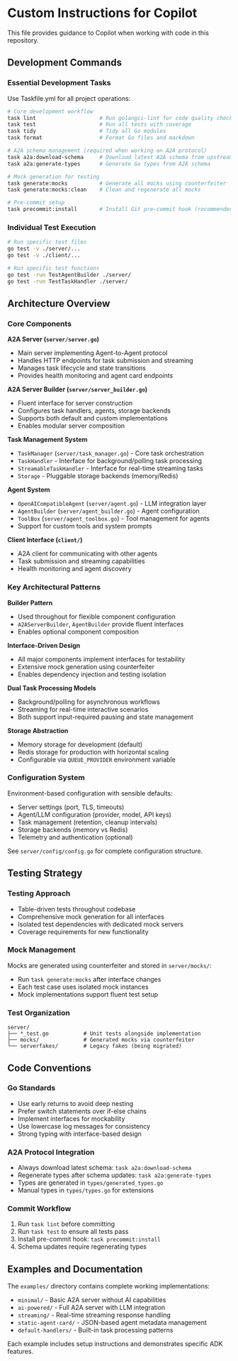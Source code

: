 # Custom Instructions for Copilot

This file provides guidance to Copilot when working with code in this repository.

## Development Commands

### Essential Development Tasks

Use Taskfile.yml for all project operations:

```bash
# Core development workflow
task lint                    # Run golangci-lint for code quality checks
task test                    # Run all tests with coverage
task tidy                    # Tidy all Go modules
task format                  # Format Go files and markdown

# A2A schema management (required when working on A2A protocol)
task a2a:download-schema     # Download latest A2A schema from upstream
task a2a:generate-types      # Generate Go types from A2A schema

# Mock generation for testing
task generate:mocks          # Generate all mocks using counterfeiter
task generate:mocks:clean    # Clean and regenerate all mocks

# Pre-commit setup
task precommit:install       # Install Git pre-commit hook (recommended)
```

### Individual Test Execution

```bash
# Run specific test files
go test -v ./server/...
go test -v ./client/...

# Run specific test functions
go test -run TestAgentBuilder ./server/
go test -run TestTaskHandler ./server/
```

## Architecture Overview

### Core Components

**A2A Server (`server/server.go`)**

- Main server implementing Agent-to-Agent protocol
- Handles HTTP endpoints for task submission and streaming
- Manages task lifecycle and state transitions
- Provides health monitoring and agent card endpoints

**A2A Server Builder (`server/server_builder.go`)**

- Fluent interface for server construction
- Configures task handlers, agents, storage backends
- Supports both default and custom implementations
- Enables modular server composition

**Task Management System**

- `TaskManager` (`server/task_manager.go`) - Core task orchestration
- `TaskHandler` - Interface for background/polling task processing
- `StreamableTaskHandler` - Interface for real-time streaming tasks
- `Storage` - Pluggable storage backends (memory/Redis)

**Agent System**

- `OpenAICompatibleAgent` (`server/agent.go`) - LLM integration layer
- `AgentBuilder` (`server/agent_builder.go`) - Agent configuration
- `ToolBox` (`server/agent_toolbox.go`) - Tool management for agents
- Support for custom tools and system prompts

**Client Interface (`client/`)**

- A2A client for communicating with other agents
- Task submission and streaming capabilities
- Health monitoring and agent discovery

### Key Architectural Patterns

**Builder Pattern**

- Used throughout for flexible component configuration
- `A2AServerBuilder`, `AgentBuilder` provide fluent interfaces
- Enables optional component composition

**Interface-Driven Design**

- All major components implement interfaces for testability
- Extensive mock generation using counterfeiter
- Enables dependency injection and testing isolation

**Dual Task Processing Models**

- Background/polling for asynchronous workflows
- Streaming for real-time interactive scenarios
- Both support input-required pausing and state management

**Storage Abstraction**

- Memory storage for development (default)
- Redis storage for production with horizontal scaling
- Configurable via `QUEUE_PROVIDER` environment variable

### Configuration System

Environment-based configuration with sensible defaults:

- Server settings (port, TLS, timeouts)
- Agent/LLM configuration (provider, model, API keys)
- Task management (retention, cleanup intervals)
- Storage backends (memory vs Redis)
- Telemetry and authentication (optional)

See `server/config/config.go` for complete configuration structure.

## Testing Strategy

### Testing Approach

- Table-driven tests throughout codebase
- Comprehensive mock generation for all interfaces
- Isolated test dependencies with dedicated mock servers
- Coverage requirements for new functionality

### Mock Management

Mocks are generated using counterfeiter and stored in `server/mocks/`:

- Run `task generate:mocks` after interface changes
- Each test case uses isolated mock instances
- Mock implementations support fluent test setup

### Test Organization

```
server/
├── *_test.go           # Unit tests alongside implementation
├── mocks/              # Generated mocks via counterfeiter
└── serverfakes/        # Legacy fakes (being migrated)
```

## Code Conventions

### Go Standards

- Use early returns to avoid deep nesting
- Prefer switch statements over if-else chains
- Implement interfaces for mockability
- Use lowercase log messages for consistency
- Strong typing with interface-based design

### A2A Protocol Integration

- Always download latest schema: `task a2a:download-schema`
- Regenerate types after schema updates: `task a2a:generate-types`
- Types are generated in `types/generated_types.go`
- Manual types in `types/types.go` for extensions

### Commit Workflow

1. Run `task lint` before committing
2. Run `task test` to ensure all tests pass
3. Install pre-commit hook: `task precommit:install`
4. Schema updates require regenerating types

## Examples and Documentation

The `examples/` directory contains complete working implementations:

- `minimal/` - Basic A2A server without AI capabilities
- `ai-powered/` - Full A2A server with LLM integration
- `streaming/` - Real-time streaming response handling
- `static-agent-card/` - JSON-based agent metadata management
- `default-handlers/` - Built-in task processing patterns

Each example includes setup instructions and demonstrates specific ADK features.
